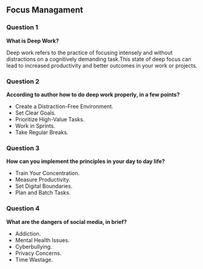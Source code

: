 ## Focus Managament


### Question 1

**What is Deep Work?**

Deep work refers to the practice of focusing intensely and without distractions on a cognitively demanding task.This state of deep focus can lead to increased productivity and better outcomes in your work or projects. 

### Question 2

**According to author how to do deep work properly, in a few points?**

- Create a Distraction-Free Environment.
- Set Clear Goals.
- Prioritize High-Value Tasks.
- Work in Sprints.
- Take Regular Breaks.

### Question 3

**How can you implement the principles in your day to day life?**

- Train Your Concentration.
- Measure Productivity.
- Set Digital Boundaries.
- Plan and Batch Tasks.

### Question 4

**What are the dangers of social media, in brief?**

- Addiction.
- Mental Health Issues.
- Cyberbullying.
- Privacy Concerns.
- Time Wastage.
